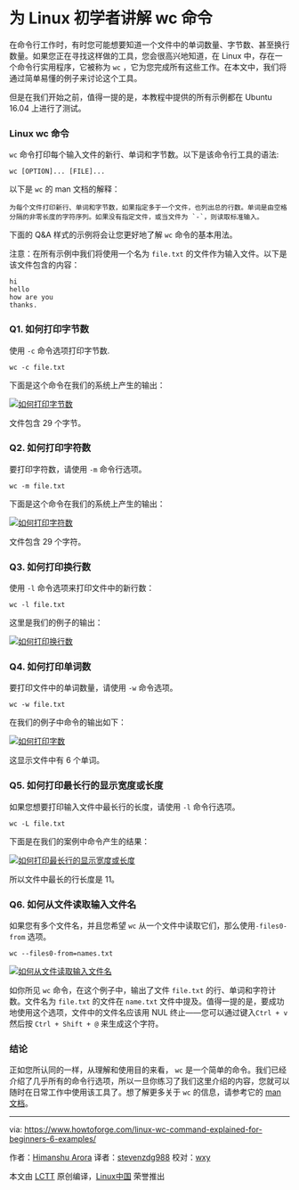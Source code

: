 为 Linux 初学者讲解 wc 命令
======

在命令行工作时，有时您可能想要知道一个文件中的单词数量、字节数、甚至换行数量。如果您正在寻找这样做的工具，您会很高兴地知道，在 Linux 中，存在一个命令行实用程序，它被称为  `wc` ，它为您完成所有这些工作。在本文中，我们将通过简单易懂的例子来讨论这个工具。

但是在我们开始之前，值得一提的是，本教程中提供的所有示例都在 Ubuntu 16.04 上进行了测试。

### Linux wc 命令

`wc` 命令打印每个输入文件的新行、单词和字节数。以下是该命令行工具的语法:

```
wc [OPTION]... [FILE]...
```

以下是 `wc` 的 man 文档的解释：

```
为每个文件打印新行、单词和字节数，如果指定多于一个文件，也列出总的行数。单词是由空格分隔的非零长度的字符序列。如果没有指定文件，或当文件为 `-`，则读取标准输入。
```

下面的 Q&A 样式的示例将会让您更好地了解 `wc` 命令的基本用法。

注意：在所有示例中我们将使用一个名为 `file.txt` 的文件作为输入文件。以下是该文件包含的内容：

```
hi
hello
how are you
thanks.
```

### Q1. 如何打印字节数

使用 `-c` 命令选项打印字节数.

```
wc -c file.txt
```

下面是这个命令在我们的系统上产生的输出：

[![如何打印字节数][1]][2]

文件包含 29 个字节。

### Q2. 如何打印字符数

要打印字符数，请使用 `-m` 命令行选项。

```
wc -m file.txt
```

下面是这个命令在我们的系统上产生的输出：

[![如何打印字符数][3]][4]

文件包含 29 个字符。

### Q3. 如何打印换行数

使用 `-l` 命令选项来打印文件中的新行数：

```
wc -l file.txt
```

这里是我们的例子的输出：

[![如何打印换行数][5]][6]

### Q4. 如何打印单词数

要打印文件中的单词数量，请使用 `-w` 命令选项。

```
wc -w file.txt
```

在我们的例子中命令的输出如下：

[![如何打印字数][7]][8]

这显示文件中有 6 个单词。

### Q5. 如何打印最长行的显示宽度或长度

如果您想要打印输入文件中最长行的长度，请使用 `-l` 命令行选项。

```
wc -L file.txt
```

下面是在我们的案例中命令产生的结果：

[![如何打印最长行的显示宽度或长度][9]][10]

所以文件中最长的行长度是 11。

### Q6. 如何从文件读取输入文件名

如果您有多个文件名，并且您希望 `wc` 从一个文件中读取它们，那么使用`-files0-from` 选项。

```
wc --files0-from=names.txt
```

[![如何从文件读取输入文件名][11]][12]

如你所见 `wc` 命令，在这个例子中，输出了文件 `file.txt` 的行、单词和字符计数。文件名为 `file.txt` 的文件在 `name.txt` 文件中提及。值得一提的是，要成功地使用这个选项，文件中的文件名应该用 NUL 终止——您可以通过键入`Ctrl + v` 然后按 `Ctrl + Shift + @` 来生成这个字符。

### 结论

正如您所认同的一样，从理解和使用目的来看， `wc` 是一个简单的命令。我们已经介绍了几乎所有的命令行选项，所以一旦你练习了我们这里介绍的内容，您就可以随时在日常工作中使用该工具了。想了解更多关于 `wc` 的信息，请参考它的 [man 文档][13]。

--------------------------------------------------------------------------------

via: https://www.howtoforge.com/linux-wc-command-explained-for-beginners-6-examples/

作者：[Himanshu Arora][a]
译者：[stevenzdg988](https://github.com/stevenzdg988)
校对：[wxy](https://github.com/wxy)

本文由 [LCTT](https://github.com/LCTT/TranslateProject) 原创编译，[Linux中国](https://linux.cn/) 荣誉推出

[a]:https://www.howtoforge.com
[1]:https://www.howtoforge.com/images/usage_of_pfsense_to_block_dos_attack_/wc-c-option.png
[2]:https://www.howtoforge.com/images/usage_of_pfsense_to_block_dos_attack_/big/wc-c-option.png
[3]:https://www.howtoforge.com/images/usage_of_pfsense_to_block_dos_attack_/wc-m-option.png
[4]:https://www.howtoforge.com/images/usage_of_pfsense_to_block_dos_attack_/big/wc-m-option.png
[5]:https://www.howtoforge.com/images/usage_of_pfsense_to_block_dos_attack_/wc-l-option.png
[6]:https://www.howtoforge.com/images/usage_of_pfsense_to_block_dos_attack_/big/wc-l-option.png
[7]:https://www.howtoforge.com/images/usage_of_pfsense_to_block_dos_attack_/wc-w-option.png
[8]:https://www.howtoforge.com/images/usage_of_pfsense_to_block_dos_attack_/big/wc-w-option.png
[9]:https://www.howtoforge.com/images/usage_of_pfsense_to_block_dos_attack_/wc-L-option.png
[10]:https://www.howtoforge.com/images/usage_of_pfsense_to_block_dos_attack_/big/wc-L-option.png
[11]:https://www.howtoforge.com/images/usage_of_pfsense_to_block_dos_attack_/wc-file0-from-option.png
[12]:https://www.howtoforge.com/images/usage_of_pfsense_to_block_dos_attack_/big/wc-file0-from-option.png
[13]:https://linux.die.net/man/1/wc
